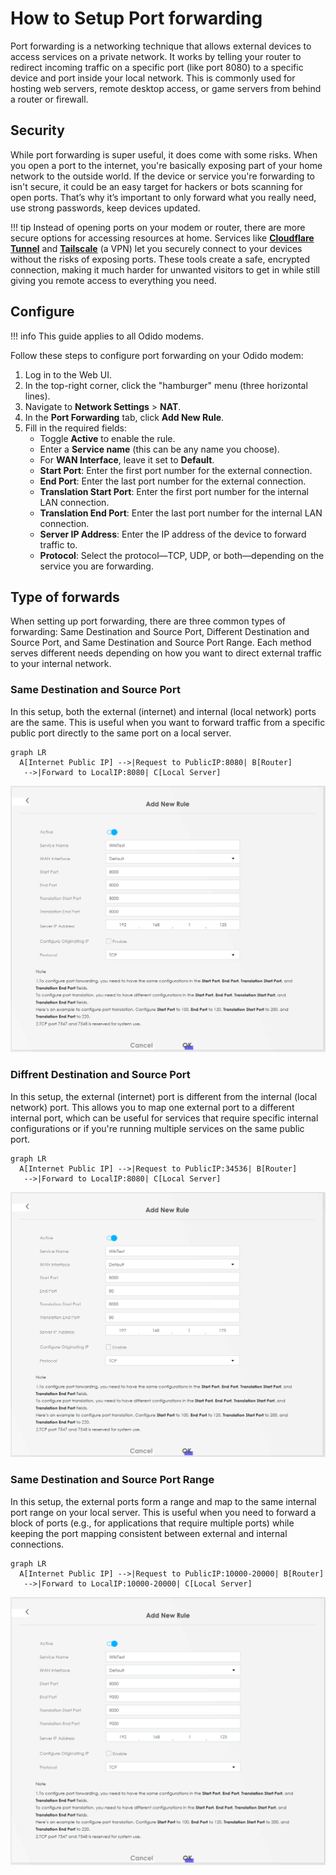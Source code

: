 # How to Setup Port forwarding

Port forwarding is a networking technique that allows external devices to access services on a private network. It works by telling your router to redirect incoming traffic on a specific port (like port 8080) to a specific device and port inside your local network. This is commonly used for hosting web servers, remote desktop access, or game servers from behind a router or firewall.

## Security
While port forwarding is super useful, it does come with some risks. When you open a port to the internet, you're basically exposing part of your home network to the outside world. If the device or service you're forwarding to isn't secure, it could be an easy target for hackers or bots scanning for open ports. That’s why it’s important to only forward what you really need, use strong passwords, keep devices updated.

!!! tip
    Instead of opening ports on your modem or router, there are more secure options for accessing resources at home. Services like **[Cloudflare Tunnel](https://www.cloudflare.com/products/argo-tunnel/)** and **[Tailscale](https://tailscale.com/)** (a VPN) let you securely connect to your devices without the risks of exposing ports. These tools create a safe, encrypted connection, making it much harder for unwanted visitors to get in while still giving you remote access to everything you need.


## Configure

!!! info
    This guide applies to all Odido modems.

Follow these steps to configure port forwarding on your Odido modem:

1. Log in to the Web UI.
2. In the top-right corner, click the "hamburger" menu (three horizontal lines).
3. Navigate to **Network Settings** > **NAT**.
4. In the **Port Forwarding** tab, click **Add New Rule**.
5. Fill in the required fields:
    - Toggle **Active** to enable the rule.
    - Enter a **Service name** (this can be any name you choose).
    - For **WAN Interface**, leave it set to **Default**.
    - **Start Port**: Enter the first port number for the external connection.
    - **End Port**: Enter the last port number for the external connection.
    - **Translation Start Port**: Enter the first port number for the internal LAN connection.
    - **Translation End Port**: Enter the last port number for the internal LAN connection.
    - **Server IP Address**: Enter the IP address of the device to forward traffic to.
    - **Protocol**: Select the protocol—TCP, UDP, or both—depending on the service you are forwarding.

## Type of forwards
When setting up port forwarding, there are three common types of forwarding: Same Destination and Source Port, Different Destination and Source Port, and Same Destination and Source Port Range. Each method serves different needs depending on how you want to direct external traffic to your internal network.

### Same Destination and Source Port
In this setup, both the external (internet) and internal (local network) ports are the same. This is useful when you want to forward traffic from a specific public port directly to the same port on a local server.

``` mermaid
graph LR
  A[Internet Public IP] -->|Request to PublicIP:8080| B[Router]
   -->|Forward to LocalIP:8080| C[Local Server]
```

![Image title](../assets/images/PortForwarding_SameDstSrc.PNG)

### Diffrent Destination and Source Port
In this setup, the external (internet) port is different from the internal (local network) port. This allows you to map one external port to a different internal port, which can be useful for services that require specific internal configurations or if you're running multiple services on the same public port.

``` mermaid
graph LR
  A[Internet Public IP] -->|Request to PublicIP:34536| B[Router]
   -->|Forward to LocalIP:8080| C[Local Server]
```

![Image title](../assets/images/PortForwarding_DiffDstSrc.PNG)

### Same Destination and Source Port Range
In this setup, the external ports form a range and map to the same internal port range on your local server. This is useful when you need to forward a block of ports (e.g., for applications that require multiple ports) while keeping the port mapping consistent between external and internal connections.

``` mermaid
graph LR
  A[Internet Public IP] -->|Request to PublicIP:10000-20000| B[Router]
   -->|Forward to LocalIP:10000-20000| C[Local Server]
```

![Image title](../assets/images/PortForwarding_RangeDstSrc.PNG)
